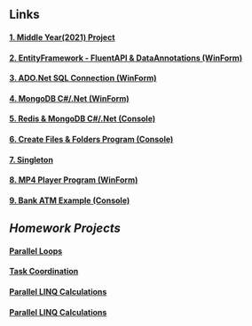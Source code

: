 


## **Links**

#### [1. Middle Year(2021) Project](https://github.com/LearAdini/MiddleYear-Project/blob/main/README.md)
#### [2. EntityFramework - FluentAPI & DataAnnotations (WinForm)](https://learadini.github.io/EntityFramework-FluentAPI-DataAnnotations/)
#### [3. ADO.Net SQL Connection (WinForm)](https://learadini.github.io/ActiveX-Data-Objects-SQL/)
#### [4. MongoDB C#/.Net (WinForm)](https://learadini.github.io/MongoDB-C-.NET-Driver/)
#### [5. Redis & MongoDB C#/.Net (Console)](https://learadini.github.io/MongoDB-Redis-.NET/)
#### [6. Create Files & Folders Program (Console)](https://learadini.github.io/Create-Files-and-Folders/)
#### [7. Singleton](https://github.com/LearAdini/Singleton/)
#### [8. MP4 Player Program (WinForm)](https://learadini.github.io/WinForm-Media-Player/)
#### [9. Bank ATM Example (Console)](https://learadini.github.io/ATM-PROJECT/)


## ***Homework Projects***

#### [Parallel Loops](https://github.com/LearAdini/ParallelLoops)
#### [Task Coordination](https://github.com/LearAdini/TaskCoordination)
#### [Parallel LINQ Calculations](https://github.com/LearAdini/ParallelLinqCalculations)
#### [Parallel LINQ Calculations](https://github.com/LearAdini/ParallelLinqCalculations)
